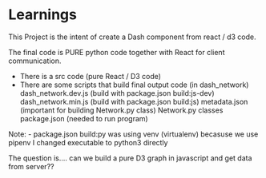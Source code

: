# Learnings

This Project is the intent of create a Dash component from react / d3 code. 

The final code is PURE python code together with React for client communication.

- There is a src code (pure React / D3 code)
- There are some scripts that build final output code (in dash_network)
dash_network.dev.js (build with package.json build:js-dev)
dash_network.min.js (build with package.json build:js)
metadata.json (important for building Network.py class)
Network.py classes
package.json (needed to run program)

Note: - package.json build:py was using venv (virtualenv) becasuse we use pipenv I changed executable to python3 directly

The question is.... can we build a pure D3 graph in javascript and get data from server?? 

